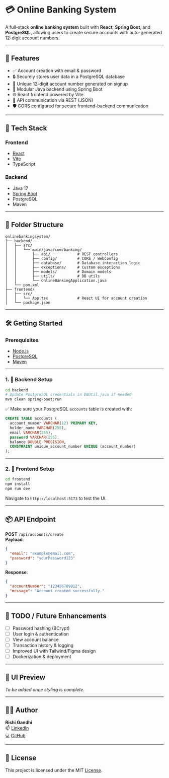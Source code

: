 # 💳 Online Banking System

A full-stack **online banking system** built with **React**, **Spring Boot**, and **PostgreSQL**, allowing users to create secure accounts with auto-generated 12-digit account numbers.

---

## 🚀 Features

- ✅ Account creation with email & password
- 🔒 Securely stores user data in a PostgreSQL database
- 🔁 Unique 12-digit account number generated on signup
- 🔧 Modular Java backend using Spring Boot
- 🌐 React frontend powered by Vite
- 🔗 API communication via REST (JSON)
- 🛡️ CORS configured for secure frontend-backend communication

---

## 🧠 Tech Stack

### Frontend
- [React](https://reactjs.org/)
- [Vite](https://vitejs.dev/)
- TypeScript

### Backend
- Java 17
- [Spring Boot](https://spring.io/projects/spring-boot)
- PostgreSQL
- Maven

---

## 📁 Folder Structure

```
onlinebankingsystem/
├── backend/
│   ├── src/
│   │   └── main/java/com/banking/
│   │       ├── api/            # REST controllers
│   │       ├── config/         # CORS / WebConfig
│   │       ├── database/       # Database interaction logic
│   │       ├── exceptions/     # Custom exceptions
│   │       ├── models/         # Domain models
│   │       ├── utils/          # DB utils
│   │       └── OnlineBankingApplication.java
│   └── pom.xml
├── frontend/
│   ├── src/
│   │   └── App.tsx             # React UI for account creation
│   └── package.json
```

---

## 🛠️ Getting Started

### Prerequisites
- [Node.js](https://nodejs.org/)
- [PostgreSQL](https://www.postgresql.org/)
- [Maven](https://maven.apache.org/)

---

### 1. 🚧 Backend Setup

```bash
cd backend
# Update PostgreSQL credentials in DBUtil.java if needed
mvn clean spring-boot:run
```

✅ Make sure your PostgreSQL `accounts` table is created with:

```sql
CREATE TABLE accounts (
  account_number VARCHAR(12) PRIMARY KEY,
  holder_name VARCHAR(255),
  email VARCHAR(255),
  password VARCHAR(255),
  balance DOUBLE PRECISION,
  CONSTRAINT unique_account_number UNIQUE (account_number)
);
```

---

### 2. 🎨 Frontend Setup

```bash
cd frontend
npm install
npm run dev
```

Navigate to `http://localhost:5173` to test the UI.

---

## 📦 API Endpoint

**POST** `/api/accounts/create`  
**Payload**:
```json
{
  "email": "example@email.com",
  "password": "yourPassword123"
}
```

**Response**:
```json
{
  "accountNumber": "123456789012",
  "message": "Account created successfully."
}
```

---

## 📌 TODO / Future Enhancements

- [ ] Password hashing (BCrypt)
- [ ] User login & authentication
- [ ] View account balance
- [ ] Transaction history & logging
- [ ] Improved UI with Tailwind/Figma design
- [ ] Dockerization & deployment

---

## 📸 UI Preview

*To be added once styling is complete.*

---

## 🧑‍💻 Author

**Rishi Gandhi**  
📫 [LinkedIn](https://www.linkedin.com/in/iamrishigandhi)  
💻 [GitHub](https://github.com/iamrishigandhi)

---

## 📜 License

This project is licensed under the MIT [License](https://github.com/iamrishigandhi/onlinebankingsystem/blob/main/LICENSE).